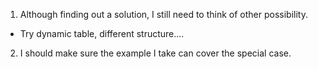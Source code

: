 1. Although finding out a solution, I still need to think of other possibility.
  - Try dynamic table, different structure....
2. I should make sure the example I take can cover the special case.